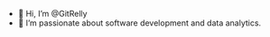 - 👋 Hi, I’m @GitRelly
- 👀 I’m passionate about software development and data analytics.

<!---
GitRelly/GitRelly is a ✨ special ✨ repository because its `README.md` (this file) appears on your GitHub profile.
You can click the Preview link to take a look at your changes.
--->
